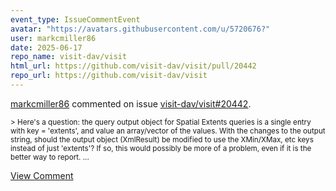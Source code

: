 ```yaml
---
event_type: IssueCommentEvent
avatar: "https://avatars.githubusercontent.com/u/5720676?"
user: markcmiller86
date: 2025-06-17
repo_name: visit-dav/visit
html_url: https://github.com/visit-dav/visit/pull/20442
repo_url: https://github.com/visit-dav/visit
---
```


<a href='https://github.com/markcmiller86' target='_blank'>markcmiller86</a> commented on issue <a href='https://github.com/visit-dav/visit/pull/20442' target='_blank'>visit-dav/visit#20442</a>.

<small>> Here's a question: the query output object for Spatial Extents queries is a single entry with key = 'extents', and value an array/vector of the values. With the changes to the output string, should the output object (XmlResult) be modified to use the XMin/XMax, etc keys instead of just 'extents'? If so, this would possibly be more of a problem, even if it is the better way to report....</small>

<a href='https://github.com/visit-dav/visit/pull/20442' target='_blank'>View Comment</a>